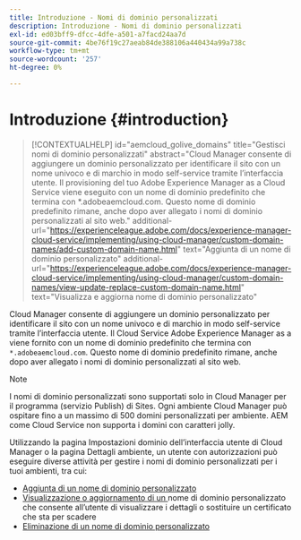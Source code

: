 ```yaml
---
title: Introduzione - Nomi di dominio personalizzati
description: Introduzione - Nomi di dominio personalizzati
exl-id: ed03bff9-dfcc-4dfe-a501-a7facd24aa7d
source-git-commit: 4be76f19c27aeab84de388106a440434a99a738c
workflow-type: tm+mt
source-wordcount: '257'
ht-degree: 0%

---
```


# Introduzione {#introduction}

>[!CONTEXTUALHELP]
>id="aemcloud_golive_domains"
>title="Gestisci nomi di dominio personalizzati"
>abstract="Cloud Manager consente di aggiungere un dominio personalizzato per identificare il sito con un nome univoco e di marchio in modo self-service tramite l’interfaccia utente. Il provisioning del tuo Adobe Experience Manager as a Cloud Service viene eseguito con un nome di dominio predefinito che termina con *.adobeaemcloud.com. Questo nome di dominio predefinito rimane, anche dopo aver allegato i nomi di dominio personalizzati al sito web."
>additional-url="https://experienceleague.adobe.com/docs/experience-manager-cloud-service/implementing/using-cloud-manager/custom-domain-names/add-custom-domain-name.html" text="Aggiunta di un nome di dominio personalizzato"
>additional-url="https://experienceleague.adobe.com/docs/experience-manager-cloud-service/implementing/using-cloud-manager/custom-domain-names/view-update-replace-custom-domain-name.html" text="Visualizza e aggiorna nome di dominio personalizzato"

Cloud Manager consente di aggiungere un dominio personalizzato per identificare il sito con un nome univoco e di marchio in modo self-service tramite l’interfaccia utente. Il Cloud Service Adobe Experience Manager as a viene fornito con un nome di dominio predefinito che termina con `*.adobeaemcloud.com`. Questo nome di dominio predefinito rimane, anche dopo aver allegato i nomi di dominio personalizzati al sito web.

>[!NOTE]
>I nomi di dominio personalizzati sono supportati solo in Cloud Manager per il programma (servizio Publish) di Sites. Ogni ambiente Cloud Manager può ospitare fino a un massimo di 500 domini personalizzati per ambiente. AEM come Cloud Service non supporta i domini con caratteri jolly.

Utilizzando la pagina Impostazioni dominio dell’interfaccia utente di Cloud Manager o la pagina Dettagli ambiente, un utente con autorizzazioni può eseguire diverse attività per gestire i nomi di dominio personalizzati per i tuoi ambienti, tra cui:

* [Aggiunta di un nome di dominio personalizzato](/help/implementing/cloud-manager/custom-domain-names/add-custom-domain-name.md)
* [Visualizzazione o aggiornamento di un ](/help/implementing/cloud-manager/custom-domain-names/view-update-replace-custom-domain-name.md) nome di dominio personalizzato che consente all’utente di visualizzare i dettagli o sostituire un certificato che sta per scadere
* [Eliminazione di un nome di dominio personalizzato](/help/implementing/cloud-manager/custom-domain-names/delete-custom-domain-name.md)
